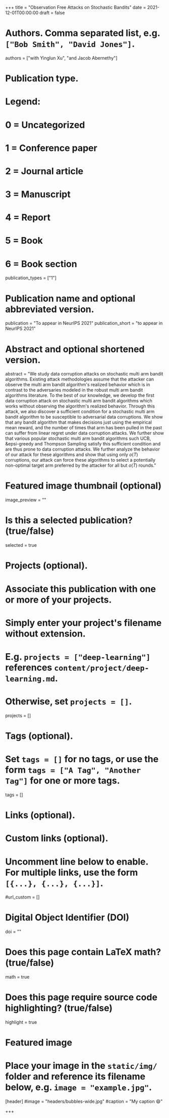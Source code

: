 +++
title = "Observation Free Attacks on Stochastic Bandits"
date = 2021-12-01T00:00:00
draft = false

# Authors. Comma separated list, e.g. `["Bob Smith", "David Jones"]`.
authors = ["with Yinglun Xu", "and Jacob Abernethy"]

# Publication type.
# Legend:
# 0 = Uncategorized
# 1 = Conference paper
# 2 = Journal article
# 3 = Manuscript
# 4 = Report
# 5 = Book
# 6 = Book section
publication_types = ["1"]

# Publication name and optional abbreviated version.
publication = "To appear in NeurIPS 2021"
publication_short = "to appear in NeurIPS 2021"

# Abstract and optional shortened version.
abstract = "We study data corruption attacks on stochastic multi arm bandit algorithms. Existing attack methodologies assume that the attacker can observe the multi arm bandit algorithm's realized behavior which is in contrast to the adversaries modeled in the robust multi arm bandit algorithms literature. To the best of our knowledge, we develop the first data corruption attack on stochastic multi arm bandit algorithms which works without observing the algorithm's realized behavior. Through this attack, we also discover a sufficient condition for a stochastic multi arm bandit algorithm to be susceptible to adversarial data corruptions. We show that any bandit algorithm that makes decisions just using the empirical mean reward, and the number of times that arm has been pulled in the past can suffer from linear regret under data corruption attacks. We further show that various popular stochastic multi arm bandit algorithms such UCB, &epsi-greedy and Thompson Sampling satisfy this sufficient condition and are thus prone to data corruption attacks. We further analyze the behavior of our attack for these algorithms and show that using only $o(T)$ corruptions, our attack can force these algorithms to select a potentially non-optimal target arm preferred by the attacker for all but $o(T)$ rounds."

# Featured image thumbnail (optional)
image_preview = ""

# Is this a selected publication? (true/false)
selected = true

# Projects (optional).
#   Associate this publication with one or more of your projects.
#   Simply enter your project's filename without extension.
#   E.g. `projects = ["deep-learning"]` references `content/project/deep-learning.md`.
#   Otherwise, set `projects = []`.
projects = []

# Tags (optional).
#   Set `tags = []` for no tags, or use the form `tags = ["A Tag", "Another Tag"]` for one or more tags.
tags = []

# Links (optional).


# Custom links (optional).
#   Uncomment line below to enable. For multiple links, use the form `[{...}, {...}, {...}]`.
#url_custom = [] 

# Digital Object Identifier (DOI)
doi = ""

# Does this page contain LaTeX math? (true/false)
math = true

# Does this page require source code highlighting? (true/false)
highlight = true

# Featured image
# Place your image in the `static/img/` folder and reference its filename below, e.g. `image = "example.jpg"`.
[header]
#image = "headers/bubbles-wide.jpg"
#caption = "My caption :smile:"

+++
